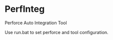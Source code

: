 PerfInteg
=========

Perforce Auto Integration Tool

Use run.bat to set perforce and tool configuration.
